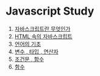 # Javascript Study


  1. [자바스크립트란 무엇인가](https://github.com/Guide-Line/JavaScriptWebDevelopers/tree/master/1)
  1. [HTML 속의 자바스크립트](https://github.com/Guide-Line/JavaScriptWebDevelopers/tree/master/2)  
  1. [언어의 기초](https://github.com/Guide-Line/JavaScriptWebDevelopers/tree/master/3)
  1. [변수 , 타입 , 연산자](https://github.com/Guide-Line/JavaScriptWebDevelopers/tree/master/4)
  1. [조건문 , 함수](https://github.com/Guide-Line/JavaScriptWebDevelopers/tree/master/5)
  1. [함수](https://github.com/Guide-Line/JavaScriptWebDevelopers/tree/master/8)
  <!--1. [변수와 스코프 , 메모리](https://github.com/Guide-Line/JavaScriptWebDevelopers/tree/master/6)-->
  <!--1. [참조 타입](https://github.com/Guide-Line/JavaScriptWebDevelopers/tree/master/7)-->
  
        